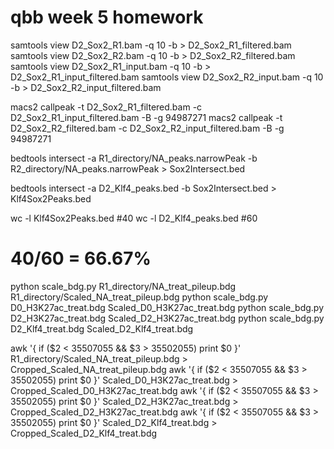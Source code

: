  # qbb week 5 homework
 
 samtools view D2_Sox2_R1.bam -q 10 -b > D2_Sox2_R1_filtered.bam
 samtools view D2_Sox2_R2.bam -q 10 -b > D2_Sox2_R2_filtered.bam
 samtools view D2_Sox2_R1_input.bam -q 10 -b > D2_Sox2_R1_input_filtered.bam
 samtools view D2_Sox2_R2_input.bam -q 10 -b > D2_Sox2_R2_input_filtered.bam
 
 macs2 callpeak -t D2_Sox2_R1_filtered.bam -c D2_Sox2_R1_input_filtered.bam -B -g 94987271
 macs2 callpeak -t D2_Sox2_R2_filtered.bam -c D2_Sox2_R2_input_filtered.bam -B -g 94987271
 
 bedtools intersect -a R1_directory/NA_peaks.narrowPeak -b R2_directory/NA_peaks.narrowPeak > Sox2Intersect.bed
 
 bedtools intersect -a D2_Klf4_peaks.bed -b Sox2Intersect.bed > Klf4Sox2Peaks.bed
 
 wc -l Klf4Sox2Peaks.bed
 #40
 wc -l D2_Klf4_peaks.bed
 #60
 
 # 40/60 = 66.67%
 
 python scale_bdg.py R1_directory/NA_treat_pileup.bdg R1_directory/Scaled_NA_treat_pileup.bdg
 python scale_bdg.py D0_H3K27ac_treat.bdg Scaled_D0_H3K27ac_treat.bdg
 python scale_bdg.py D2_H3K27ac_treat.bdg Scaled_D2_H3K27ac_treat.bdg
 python scale_bdg.py D2_Klf4_treat.bdg Scaled_D2_Klf4_treat.bdg
 
 awk '{ if ($2 < 35507055 && $3 > 35502055) print $0 }' R1_directory/Scaled_NA_treat_pileup.bdg > Cropped_Scaled_NA_treat_pileup.bdg
 awk '{ if ($2 < 35507055 && $3 > 35502055) print $0 }' Scaled_D0_H3K27ac_treat.bdg > Cropped_Scaled_D0_H3K27ac_treat.bdg
 awk '{ if ($2 < 35507055 && $3 > 35502055) print $0 }' Scaled_D2_H3K27ac_treat.bdg > Cropped_Scaled_D2_H3K27ac_treat.bdg
 awk '{ if ($2 < 35507055 && $3 > 35502055) print $0 }' Scaled_D2_Klf4_treat.bdg > Cropped_Scaled_D2_Klf4_treat.bdg